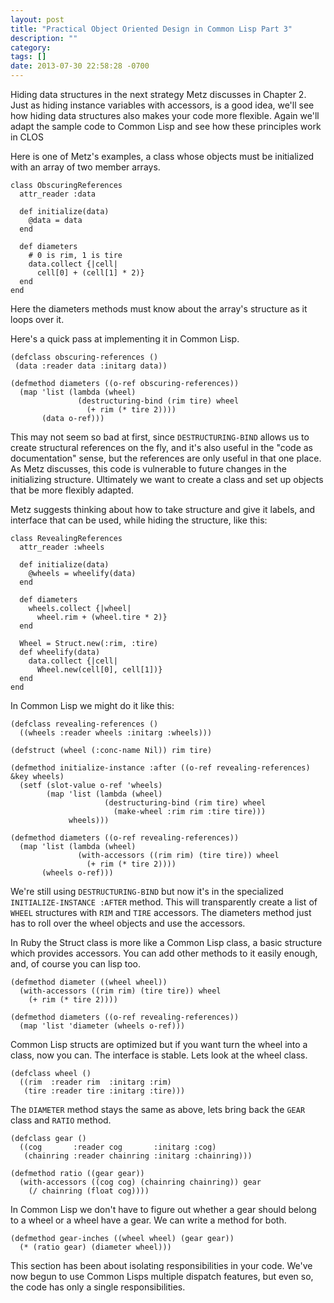 ```yaml
---
layout: post
title: "Practical Object Oriented Design in Common Lisp Part 3"
description: ""
category: 
tags: []
date: 2013-07-30 22:58:28 -0700
---
```

<!-- {% include JB/setup %} -->

Hiding data structures in the next strategy Metz discusses in
Chapter 2. Just as hiding instance variables with accessors, is a good
idea, we'll see how hiding data structures also makes your code more
flexible. Again we'll adapt the sample code to Common Lisp and see how
these principles work in CLOS

<!-- more -->

Here is one of Metz's examples, a class whose objects must be
initialized with an array of two member arrays.

<pre><code class="ruby">class ObscuringReferences
  attr_reader :data

  def initialize(data)
    @data = data
  end

  def diameters
    # 0 is rim, 1 is tire
    data.collect {|cell|
      cell[0] + (cell[1] * 2)}
  end
end
</code></pre>

Here the diameters methods must know about the array's structure as it
loops over it.

Here's a quick pass at implementing it in Common Lisp.

<pre><code class="lisp">(defclass obscuring-references ()
 (data :reader data :initarg data))
  
(defmethod diameters ((o-ref obscuring-references))
  (map 'list (lambda (wheel)
               (destructuring-bind (rim tire) wheel
                 (+ rim (* tire 2))))
       (data o-ref)))
</code></pre>

This may not seem so bad at first, since
<code>DESTRUCTURING-BIND</code> allows us to create structural
references on the fly, and it's also useful in the "code as
documentation" sense, but the references are only useful in that one
place. As Metz discusses, this code is vulnerable to future changes in
the initializing structure. Ultimately we want to create a class and
set up objects that be more flexibly adapted.

Metz suggests thinking about how to take structure and give it labels,
and interface that can be used, while hiding the structure, like this:

<pre><code class="ruby">class RevealingReferences
  attr_reader :wheels

  def initialize(data)
    @wheels = wheelify(data)
  end

  def diameters
    wheels.collect {|wheel|
      wheel.rim + (wheel.tire * 2)}
  end

  Wheel = Struct.new(:rim, :tire)
  def wheelify(data)
    data.collect {|cell|
      Wheel.new(cell[0], cell[1])}
  end
end
</code></pre>

In Common Lisp we might do it like this:

<pre><code class="lisp">(defclass revealing-references ()
  ((wheels :reader wheels :initarg :wheels)))
  
(defstruct (wheel (:conc-name Nil)) rim tire)
  
(defmethod initialize-instance :after ((o-ref revealing-references) &key wheels)
  (setf (slot-value o-ref 'wheels)
        (map 'list (lambda (wheel)
                     (destructuring-bind (rim tire) wheel
                       (make-wheel :rim rim :tire tire)))
             wheels)))
  
(defmethod diameters ((o-ref revealing-references))
  (map 'list (lambda (wheel)
               (with-accessors ((rim rim) (tire tire)) wheel
                 (+ rim (* tire 2))))
       (wheels o-ref)))
</code></pre>

We're still using <code>DESTRUCTURING-BIND</code> but now it's in the
specialized <code>INITIALIZE-INSTANCE :AFTER</code> method. This will
transparently create a list of <code>WHEEL</code> structures with
<code>RIM</code> and <code>TIRE</code> accessors. The diameters method
just has to roll over the wheel objects and use the accessors.

In Ruby the Struct class is more like a Common Lisp class, a basic
structure which provides accessors. You can add other methods to it
easily enough, and, of course you can lisp too.

<pre><code class="lisp">(defmethod diameter ((wheel wheel))
  (with-accessors ((rim rim) (tire tire)) wheel
    (+ rim (* tire 2))))
  
(defmethod diameters ((o-ref revealing-references))
  (map 'list 'diameter (wheels o-ref)))
</code></pre>

Common Lisp structs are optimized but if you want turn the wheel into
a class, now you can. The interface is stable. Lets look at the wheel
class.

<pre><code class="lisp">(defclass wheel ()
  ((rim  :reader rim  :initarg :rim)
   (tire :reader tire :initarg :tire)))
</code></pre>  

The <code>DIAMETER</code> method stays the same as above, lets bring
back the <code>GEAR</code> class and <code>RATIO</code> method.

<pre><code class="lisp">(defclass gear ()
  ((cog       :reader cog       :initarg :cog)
   (chainring :reader chainring :initarg :chainring)))

(defmethod ratio ((gear gear))
  (with-accessors ((cog cog) (chainring chainring)) gear
    (/ chainring (float cog))))
</code></pre>

In Common Lisp we don't have to figure out whether a gear should
belong to a wheel or a wheel have a gear. We can write a method for
both.

<pre><code class="lisp">(defmethod gear-inches ((wheel wheel) (gear gear))
  (* (ratio gear) (diameter wheel)))
</code></pre>

This section has been about isolating responsibilities in your code.
We've now begun to use Common Lisps multiple dispatch features, but
even so, the code has only a single responsibilities.
